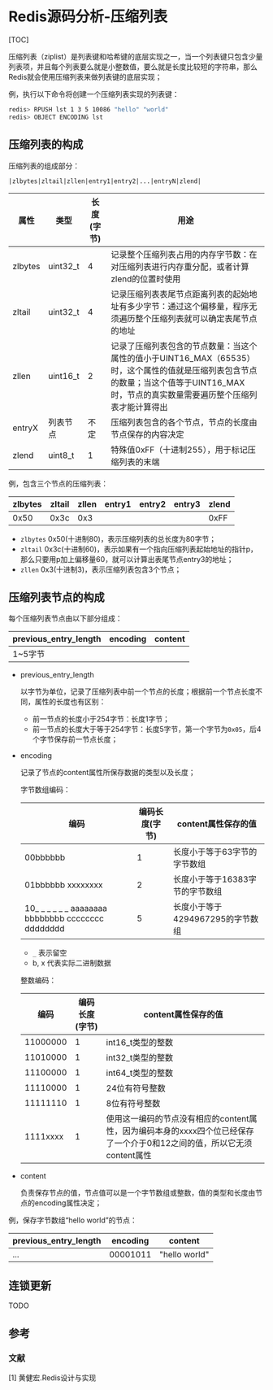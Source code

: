 # Redis源码分析-压缩列表

[TOC]

压缩列表（ziplist）是列表键和哈希键的底层实现之一，当一个列表键只包含少量列表项，并且每个列表要么就是小整数值，要么就是长度比较短的字符串，那么Redis就会使用压缩列表来做列表键的底层实现；

例，执行以下命令将创建一个压缩列表实现的列表键：

```sh
redis> RPUSH lst 1 3 5 10086 "hello" "world"
redis> OBJECT ENCODING lst
```



## 压缩列表的构成

压缩列表的组成部分：

`|zlbytes|zltail|zllen|entry1|entry2|...|entryN|zlend|`

| 属性    | 类型     | 长度(字节) | 用途                                                         |
| ------- | -------- | ---------- | ------------------------------------------------------------ |
| zlbytes | uint32_t | 4          | 记录整个压缩列表占用的内存字节数：在对压缩列表进行内存重分配，或者计算zlend的位置时使用 |
| zltail  | uint32_t | 4          | 记录压缩列表表尾节点距离列表的起始地址有多少字节：通过这个偏移量，程序无须遍历整个压缩列表就可以确定表尾节点的地址 |
| zllen   | uint16_t | 2          | 记录了压缩列表包含的节点数量：当这个属性的值小于UINT16_MAX（65535）时，这个属性的值就是压缩列表包含节点的数量；当这个值等于UINT16_MAX时，节点的真实数量需要遍历整个压缩列表才能计算得出 |
| entryX  | 列表节点 | 不定       | 压缩列表包含的各个节点，节点的长度由节点保存的内容决定       |
| zlend   | uint8_t  | 1          | 特殊值0xFF（十进制255），用于标记压缩列表的末端              |

例，包含三个节点的压缩列表：

| zlbytes | zltail | zllen | entry1 | entry2 | entry3 | zlend |
| ------- | ------ | ----- | ------ | ------ | ------ | ----- |
| 0x50    | 0x3c   | 0x3   |        |        |        | 0xFF  |

- `zlbytes` 0x50(十进制80)，表示压缩列表的总长度为80字节；
- `zltail` 0x3c(十进制60)，表示如果有一个指向压缩列表起始地址的指针p，那么只要用p加上偏移量60，就可以计算出表尾节点entry3的地址；
- `zllen` 0x3(十进制3)，表示压缩列表包含3个节点；



## 压缩列表节点的构成

每个压缩列表节点由以下部分组成：

| previous_entry_length | encoding | content |
| --------------------- | -------- | ------- |
| 1~5字节               |          |         |

- previous_entry_length

  以字节为单位，记录了压缩列表中前一个节点的长度；根据前一个节点长度不同，属性的长度也有区别：

  - 前一节点的长度小于254字节：长度1字节；
  - 前一节点的长度大于等于254字节：长度5字节，第一个字节为`0x05`，后4个字节保存前一节点长度；

- encoding

  记录了节点的content属性所保存数据的类型以及长度；

  字节数组编码：

  | 编码                                              | 编码长度(字节) | content属性保存的值              |
  | ------------------------------------------------- | -------------- | -------------------------------- |
  | 00bbbbbb                                          | 1              | 长度小于等于63字节的字节数组     |
  | 01bbbbbb xxxxxxxx                                 | 2              | 长度小于等于16383字节的字节数组  |
  | 10_ _ _ _ _ _ aaaaaaaa bbbbbbbb cccccccc dddddddd | 5              | 长度小于等于4294967295的字节数组 |

  - `_` 表示留空
  - b, x 代表实际二进制数据

  整数编码：

  | 编码     | 编码长度(字节) | content属性保存的值                                          |
  | -------- | -------------- | ------------------------------------------------------------ |
  | 11000000 | 1              | int16_t类型的整数                                            |
  | 11010000 | 1              | int32_t类型的整数                                            |
  | 11100000 | 1              | int64_t类型的整数                                            |
  | 11110000 | 1              | 24位有符号整数                                               |
  | 11111110 | 1              | 8位有符号整数                                                |
  | 1111xxxx | 1              | 使用这一编码的节点没有相应的content属性，因为编码本身的xxxx四个位已经保存了一个介于0和12之间的值，所以它无须content属性 |

- content

  负责保存节点的值，节点值可以是一个字节数组或整数，值的类型和长度由节点的encoding属性决定；

例，保存字节数组“hello world”的节点：

| previous_entry_length | encoding | content       |
| --------------------- | -------- | ------------- |
| ...                   | 00001011 | "hello world" |



## 连锁更新

TODO



## 参考

### 文献

[1] 黄健宏.Redis设计与实现

